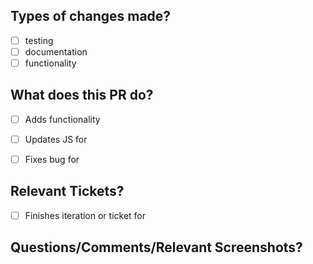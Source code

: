## Types of changes made?

- [ ]  testing
- [ ] documentation
- [ ] functionality

## What does this PR do?

- [ ] Adds functionality

- [ ] Updates JS for

- [ ] Fixes bug for

## Relevant Tickets?

- [ ] Finishes iteration or ticket for

## Questions/Comments/Relevant Screenshots?
